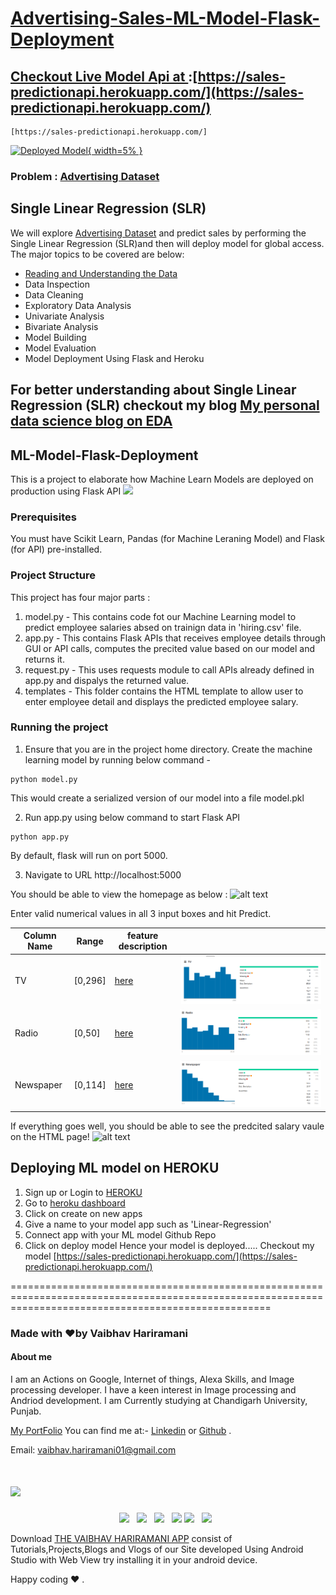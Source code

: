 # [Advertising-Sales-ML-Model-Flask-Deployment](https://sales-predictionapi.herokuapp.com/)
## [Checkout Live Model Api at ](https://sales-predictionapi.herokuapp.com/):[https://sales-predictionapi.herokuapp.com/](https://sales-predictionapi.herokuapp.com/)
```
[https://sales-predictionapi.herokuapp.com/]
```
[![Deployed Model](https://3kllhk1ibq34qk6sp3bhtox1-wpengine.netdna-ssl.com/wp-content/uploads/continuous-delivery-default.png){ width=5% }](https://sales-predictionapi.herokuapp.com/)

### Problem : [Advertising Dataset](https://www.kaggle.com/ashydv/advertising-dataset)

## Single Linear Regression (SLR)

We will explore [Advertising Dataset](https://www.kaggle.com/ashydv/advertising-dataset) and predict sales by performing the Single Linear Regression (SLR)and then will deploy model for global access. The major topics to be covered are below:

- [Reading and Understanding the Data](https://nbviewer.jupyter.org/github/vaibhavhariaramani/advertising-Sales-ML-Model-Flask-Deployment-Linear-regression/blob/main/sales-prediction-simple-linear-regression.ipynb#text_cell_render%20border-box-sizing%20rendered_html)
- Data Inspection
- Data Cleaning
- Exploratory Data Analysis
- Univariate Analysis
- Bivariate Analysis
- Model Building
- Model Evaluation
- Model Deployment Using Flask and Heroku


## For better understanding about Single Linear Regression (SLR) checkout my blog [My personal data science blog on EDA](https://vaibhavhariaramani.github.io/blogs/) 


## ML-Model-Flask-Deployment
This is a project to elaborate how Machine Learn Models are deployed on production using Flask API
<img src="https://github.com/vaibhavhariaramani/advertising-Sales-ML-Model-Flask-Deployment/blob/main/images/columns/tv.png"> 
### Prerequisites
You must have Scikit Learn, Pandas (for Machine Leraning Model) and Flask (for API) pre-installed.

### Project Structure
This project has four major parts :
1. model.py - This contains code fot our Machine Learning model to predict employee salaries absed on trainign data in 'hiring.csv' file.
2. app.py - This contains Flask APIs that receives employee details through GUI or API calls, computes the precited value based on our model and returns it.
3. request.py - This uses requests module to call APIs already defined in app.py and dispalys the returned value.
4. templates - This folder contains the HTML template to allow user to enter employee detail and displays the predicted employee salary.

### Running the project
1. Ensure that you are in the project home directory. Create the machine learning model by running below command -
```
python model.py
```
This would create a serialized version of our model into a file model.pkl

2. Run app.py using below command to start Flask API
```
python app.py
```
By default, flask will run on port 5000.

3. Navigate to URL http://localhost:5000

You should be able to view the homepage as below :
![alt text](http://www.thepythonblog.com/wp-content/uploads/2019/02/Homepage.png)

Enter valid numerical values in all 3 input boxes and hit Predict.

| Column Name | Range | feature description |  |
| --- | --- | --- | --- |
|  TV | [0,296] | [here](https://www.kaggle.com/ashydv/advertising-dataset) | <img src="/images/columns/tv.png" alt="Illustration"/> |
| Radio | [0,50] | [here](https://www.kaggle.com/ashydv/advertising-dataset) | <img src="/images/columns/Radio.png" alt="Illustration"/> |
| Newspaper | [0,114] | [here](https://www.kaggle.com/ashydv/advertising-dataset) | <img src="/images/columns/Newspaper.png" alt="Illustration"/> |




If everything goes well, you should  be able to see the predcited salary vaule on the HTML page!
![alt text](http://www.thepythonblog.com/wp-content/uploads/2019/02/Result.png)

## Deploying ML model on HEROKU
1. Sign up or Login to [HEROKU](https://www.heroku.com/)
2. Go to [heroku dashboard](https://dashboard.heroku.com/apps)
3. Click on create on new apps
4. Give a name to your model app such as 'Linear-Regression'
5. Connect app with your ML model Github Repo
6. Click on deploy model
Hence your model is deployed.....
Checkout my model [https://sales-predictionapi.herokuapp.com/](https://sales-predictionapi.herokuapp.com/)

=========================================================================================================================================================
### Made with ❤️by Vaibhav Hariramani
#### About me

I am an Actions on Google, Internet of things, Alexa Skills, and Image processing developer.
I have a keen interest in Image processing and Andriod development.
I am Currently studying at  Chandigarh University, Punjab.

[My PortFolio](https://vaibhavhariaramani.github.io/)
You can find me at:-
[Linkedin](https://www.linkedin.com/in/vaibhav-hariramani-087488186/) or [Github](https://github.com/vaibhavhariaramani) .

Email: [vaibhav.hariramani01@gmail.com](mailto:vaibhav.hariramani01@gmail.com)

# [<img src="https://github.com/vaibhavhariaramani/vaibhavhariaramani/blob/master/icon/gh-bannner-light.png">](https://github.com/vaibhavhariaramani/The-Vaibhav-Hariramani-App/raw/master/vaibhav%20hariramani%20app.apk) 
<p align='center'>
<a href="https://www.linkedin.com/in/vaibhav-hariramani-087488186/"><img height="30" src="https://github.com/vaibhavhariaramani/vaibhavhariaramani/blob/master/icon/linkedin.png"></a>&nbsp;&nbsp;
<a href="https://twitter.com/vaibhavhariram2"><img height="30" src="https://github.com/vaibhavhariaramani/vaibhavhariaramani/blob/master/icon/twitter.png"></a>&nbsp;&nbsp;
<a href="https://www.instagram.com/vaibhav.hariramani/?hl=en"><img height="30" src="https://github.com/vaibhavhariaramani/vaibhavhariaramani/blob/master/icon/instagram.jpg"></a>&nbsp;&nbsp;
<a href="https://www.buymeacoffee.com/vaibhavJii"><img height="30" src="https://github.com/vaibhavhariaramani/vaibhavhariaramani/blob/master/icon/by-me-a-coffee.png"></a>
<a href="https://wa.me/+917790991077"><img height="30" src="https://github.com/vaibhavhariaramani/vaibhavhariaramani/blob/master/icon/whatsapp.png"></a>&nbsp;&nbsp;
<a href="mailto:vaibhav.hariramani01@gmail.com"><img height="30" src="https://github.com/vaibhavhariaramani/vaibhavhariaramani/blob/master/icon/email.png"></a>&nbsp;&nbsp;
</p>



Download [THE VAIBHAV HARIRAMANI APP](https://github.com/vaibhavhariaramani/The-Vaibhav-Hariramani-App/raw/master/vaibhav%20hariramani%20app.apk) consist of Tutorials,Projects,Blogs and Vlogs of our Site developed Using Android Studio with Web View try installing it in your android device.

Happy coding ❤️ .


